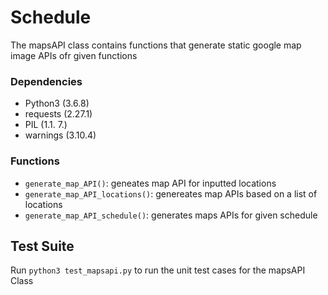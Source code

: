 # Schedule 

The mapsAPI class contains functions that generate static google map image APIs ofr given functions
### Dependencies
* Python3 (3.6.8)
* requests (2.27.1)
* PIL (1.1. 7.)
* warnings (3.10.4)
### Functions
* `generate_map_API()`: geneates map API for inputted locations
* `generate_map_API_locations()`: genereates map APIs based on a list of locations
* `generate_map_API_schedule()`: generates maps APIs for given schedule

## Test Suite
Run `python3 test_mapsapi.py` to run the unit test cases for the mapsAPI Class